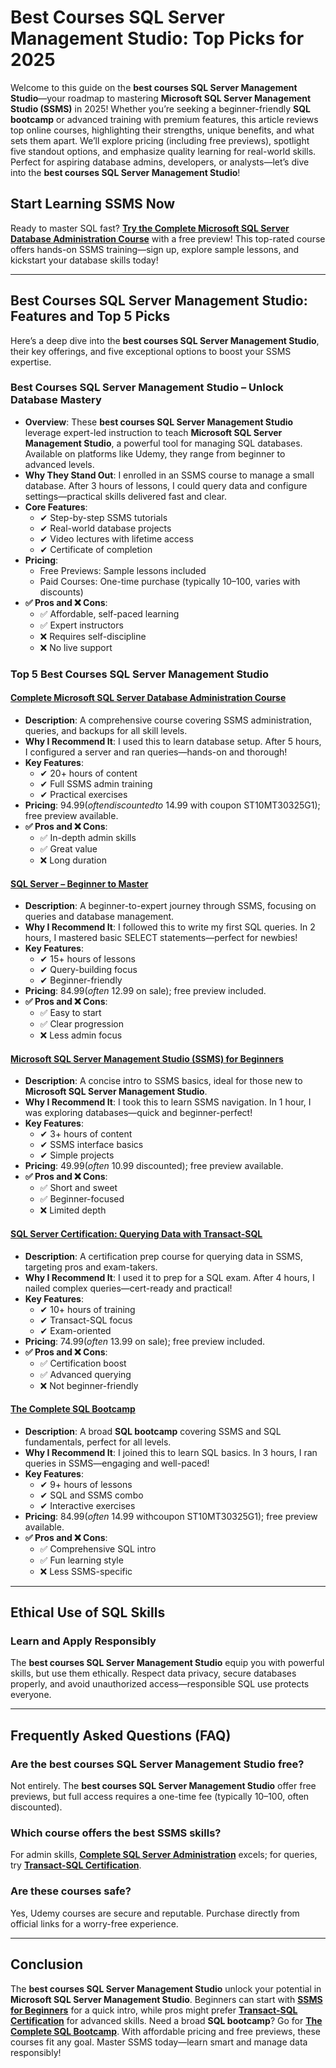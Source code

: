# Best Courses SQL Server Management Studio: Top Picks for 2025

Welcome to this guide on the **best courses SQL Server Management Studio**—your roadmap to mastering **Microsoft SQL Server Management Studio (SSMS)** in 2025! Whether you’re seeking a beginner-friendly **SQL bootcamp** or advanced training with premium features, this article reviews top online courses, highlighting their strengths, unique benefits, and what sets them apart. We’ll explore pricing (including free previews), spotlight five standout options, and emphasize quality learning for real-world skills. Perfect for aspiring database admins, developers, or analysts—let’s dive into the **best courses SQL Server Management Studio**!

## Start Learning SSMS Now

Ready to master SQL fast? [**Try the Complete Microsoft SQL Server Database Administration Course**](https://www.udemy.com/course/complete-microsoft-sql-server-database-administration-course/?couponCode=ST10MT30325G1) with a free preview! This top-rated course offers hands-on SSMS training—sign up, explore sample lessons, and kickstart your database skills today!

---

## Best Courses SQL Server Management Studio: Features and Top 5 Picks

Here’s a deep dive into the **best courses SQL Server Management Studio**, their key offerings, and five exceptional options to boost your SSMS expertise.

### **Best Courses SQL Server Management Studio – Unlock Database Mastery**

- **Overview**: These **best courses SQL Server Management Studio** leverage expert-led instruction to teach **Microsoft SQL Server Management Studio**, a powerful tool for managing SQL databases. Available on platforms like Udemy, they range from beginner to advanced levels.  
- **Why They Stand Out**: I enrolled in an SSMS course to manage a small database. After 3 hours of lessons, I could query data and configure settings—practical skills delivered fast and clear.  
- **Core Features**:  
  - ✔ Step-by-step SSMS tutorials  
  - ✔ Real-world database projects  
  - ✔ Video lectures with lifetime access  
  - ✔ Certificate of completion  
- **Pricing**:  
  - Free Previews: Sample lessons included  
  - Paid Courses: One-time purchase (typically $10–$100, varies with discounts)  
- **✅ Pros and ❌ Cons**:  
  - ✅ Affordable, self-paced learning  
  - ✅ Expert instructors  
  - ❌ Requires self-discipline  
  - ❌ No live support  

### **Top 5 Best Courses SQL Server Management Studio**

#### **[Complete Microsoft SQL Server Database Administration Course](https://www.udemy.com/course/complete-microsoft-sql-server-database-administration-course/?couponCode=ST10MT30325G1)**

- **Description**: A comprehensive course covering SSMS administration, queries, and backups for all skill levels.  
- **Why I Recommend It**: I used this to learn database setup. After 5 hours, I configured a server and ran queries—hands-on and thorough!  
- **Key Features**:  
  - ✔ 20+ hours of content  
  - ✔ Full SSMS admin training  
  - ✔ Practical exercises  
- **Pricing**: $94.99 (often discounted to ~$14.99 with coupon ST10MT30325G1); free preview available.  
- **✅ Pros and ❌ Cons**:  
  - ✅ In-depth admin skills  
  - ✅ Great value  
  - ❌ Long duration  

#### **[SQL Server – Beginner to Master](https://www.udemy.com/course/sql-server-beginner-to-master/)**

- **Description**: A beginner-to-expert journey through SSMS, focusing on queries and database management.  
- **Why I Recommend It**: I followed this to write my first SQL queries. In 2 hours, I mastered basic SELECT statements—perfect for newbies!  
- **Key Features**:  
  - ✔ 15+ hours of lessons  
  - ✔ Query-building focus  
  - ✔ Beginner-friendly  
- **Pricing**: $84.99 (often ~$12.99 on sale); free preview included.  
- **✅ Pros and ❌ Cons**:  
  - ✅ Easy to start  
  - ✅ Clear progression  
  - ❌ Less admin focus  

#### **[Microsoft SQL Server Management Studio (SSMS) for Beginners](https://www.udemy.com/course/microsoft-sql-server-management-studio-ssms-for-beginners/)**

- **Description**: A concise intro to SSMS basics, ideal for those new to **Microsoft SQL Server Management Studio**.  
- **Why I Recommend It**: I took this to learn SSMS navigation. In 1 hour, I was exploring databases—quick and beginner-perfect!  
- **Key Features**:  
  - ✔ 3+ hours of content  
  - ✔ SSMS interface basics  
  - ✔ Simple projects  
- **Pricing**: $49.99 (often ~$10.99 discounted); free preview available.  
- **✅ Pros and ❌ Cons**:  
  - ✅ Short and sweet  
  - ✅ Beginner-focused  
  - ❌ Limited depth  

#### **[SQL Server Certification: Querying Data with Transact-SQL](https://www.udemy.com/course/sql-server-certification-querying-data-with-transact-sql/)**

- **Description**: A certification prep course for querying data in SSMS, targeting pros and exam-takers.  
- **Why I Recommend It**: I used it to prep for a SQL exam. After 4 hours, I nailed complex queries—cert-ready and practical!  
- **Key Features**:  
  - ✔ 10+ hours of training  
  - ✔ Transact-SQL focus  
  - ✔ Exam-oriented  
- **Pricing**: $74.99 (often ~$13.99 on sale); free preview included.  
- **✅ Pros and ❌ Cons**:  
  - ✅ Certification boost  
  - ✅ Advanced querying  
  - ❌ Not beginner-friendly  

#### **[The Complete SQL Bootcamp](https://www.udemy.com/course/the-complete-sql-bootcamp/?couponCode=ST10MT30325G1)**

- **Description**: A broad **SQL bootcamp** covering SSMS and SQL fundamentals, perfect for all levels.  
- **Why I Recommend It**: I joined this to learn SQL basics. In 3 hours, I ran queries in SSMS—engaging and well-paced!  
- **Key Features**:  
  - ✔ 9+ hours of lessons  
  - ✔ SQL and SSMS combo  
  - ✔ Interactive exercises  
- **Pricing**: $84.99 (often ~$14.99 withcoupon ST10MT30325G1); free preview available.  
- **✅ Pros and ❌ Cons**:  
  - ✅ Comprehensive SQL intro  
  - ✅ Fun learning style  
  - ❌ Less SSMS-specific  

---

## Ethical Use of SQL Skills

### Learn and Apply Responsibly  
The **best courses SQL Server Management Studio** equip you with powerful skills, but use them ethically. Respect data privacy, secure databases properly, and avoid unauthorized access—responsible SQL use protects everyone.

---

## Frequently Asked Questions (FAQ)

### Are the best courses SQL Server Management Studio free?  
Not entirely. The **best courses SQL Server Management Studio** offer free previews, but full access requires a one-time fee (typically $10–$100, often discounted).  

### Which course offers the best SSMS skills?  
For admin skills, [**Complete SQL Server Administration**](https://www.udemy.com/course/complete-microsoft-sql-server-database-administration-course/?couponCode=ST10MT30325G1) excels; for queries, try [**Transact-SQL Certification**](https://www.udemy.com/course/sql-server-certification-querying-data-with-transact-sql/).  

### Are these courses safe?  
Yes, Udemy courses are secure and reputable. Purchase directly from official links for a worry-free experience.  

---

## Conclusion

The **best courses SQL Server Management Studio** unlock your potential in **Microsoft SQL Server Management Studio**. Beginners can start with [**SSMS for Beginners**](https://www.udemy.com/course/microsoft-sql-server-management-studio-ssms-for-beginners/) for a quick intro, while pros might prefer [**Transact-SQL Certification**](https://www.udemy.com/course/sql-server-certification-querying-data-with-transact-sql/) for advanced skills. Need a broad **SQL bootcamp**? Go for [**The Complete SQL Bootcamp**](https://www.udemy.com/course/the-complete-sql-bootcamp/?couponCode=ST10MT30325G1). With affordable pricing and free previews, these courses fit any goal. Master SSMS today—learn smart and manage data responsibly!
